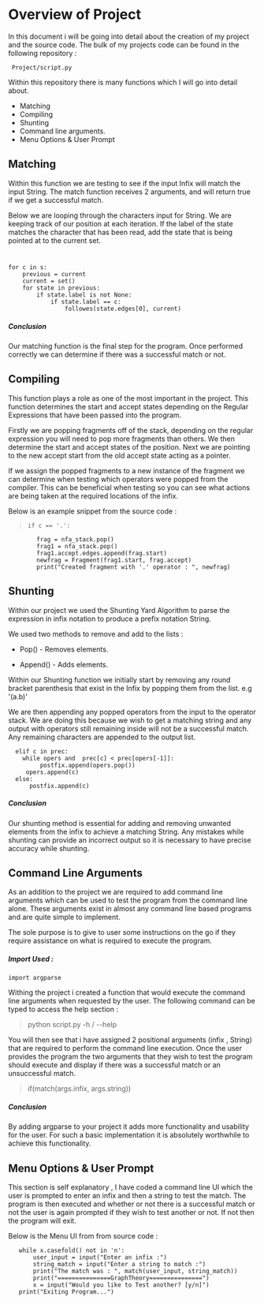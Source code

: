 # Overview of Project
In this document i will be going into detail about the creation of my project and the source code. The bulk of my projects code can be found in the following repository :

````
 Project/script.py
````

Within this repository there is many functions which I will go into detail about.

* Matching
* Compiling
* Shunting
* Command line arguments.
* Menu Options & User Prompt

## Matching
Within this function we are testing to see if the input Infix will match the input String. The match function receives 2 arguments, and will return true if we get a successful match.

Below we are looping through the characters input for String. We are keeping track of our position at each iteration. If the label of the state matches the character that has been read, add the state that is being pointed at to the current set.

> # 
    for c in s:
        previous = current
        current = set()
        for state in previous:
            if state.label is not None:
                if state.label == c:
                    followes(state.edges[0], current)

##### _Conclusion_
Our matching function is the final step for the program. Once performed correctly we can determine if there was a successful match or not.

## Compiling

This function plays a role as one of the most important in the project. This function determines the start and accept states depending on the Regular Expressions that have been passed into the program.

Firstly we are popping fragments off of the stack, depending on the regular expression you will need to pop more fragments than others. We then determine the start and accept states of the position. Next we are pointing to the new accept start from the old accept state acting as a pointer. 

If we assign the popped fragments to a new instance of the fragment we can determine when testing which operators were popped from the compiler. This can be beneficial when testing so you can see what actions are being taken at the required locations of the infix.

Below is an example snippet from the source code :

>     if c == '.':
            frag = nfa_stack.pop()
            frag1 = nfa_stack.pop()
            frag1.accept.edges.append(frag.start)
            newfrag = Fragment(frag1.start, frag.accept)
            print("Created fragment with '.' operator : ", newfrag)



## Shunting

Within our project we used the Shunting Yard Algorithm to parse the expression in infix notation to produce a prefix notation String.

We used two methods to remove and add to the lists :

* Pop() -  Removes elements.

* Append() -  Adds elements.

Within our Shunting function we initially start by removing any round bracket parenthesis that exist in the Infix by popping them from the list. e.g '(a.b)'

We are then appending any popped operators from the input to the operator stack. We are doing this because we wish to get a matching string and any output with operators still remaining inside will not be a successful match. Any remaining characters are appended to the output list.

>  
      
      elif c in prec:
        while opers and  prec[c] < prec[opers[-1]]:
             postfix.append(opers.pop())
         opers.append(c)
      else:
          postfix.append(c)


##### _Conclusion_

Our shunting method is essential for adding and removing unwanted elements from the infix to achieve a matching String. Any mistakes while shunting can provide an incorrect output so it is necessary to have precise accuracy while shunting.

## Command Line Arguments

As an addition to the project we are required to add command line arguments which can be used to test the program from the command line alone. These arguments exist in almost any command line based programs and are quite simple to implement. 

The sole purpose is to give to user some instructions on the go if they require assistance on what is required to execute the program.

##### Import Used  :

````
import argparse
````

Withing the project i created a function that would execute the command line arguments when requested by the user. The following command can be typed to access the help section :

> python script.py -h / --help

You will then see that i have assigned 2 positional arguments (infix , String)  that are required to perform the command line execution. Once the user provides the program the two arguments that they wish to test the program should execute and display if there was a successful match or an unsuccessful match.

>   if(match(args.infix, args.string))

##### _Conclusion_

By adding argparse to your project it adds more functionality and usability for the user. For such a basic implementation it is absolutely worthwhile to achieve this functionality.


## Menu Options & User Prompt

This section is self explanatory , I have coded a command line UI which the user is prompted to enter an infix and then a string to test the match. The program is then executed and whether or not there is a successful match or not the user is again prompted if they wish to test another or not. If not then the program will exit.

Below is the Menu UI from from source code :

>  

       while x.casefold() not in 'n':
           user_input = input("Enter an infix :")
           string_match = input("Enter a string to match :")
           print("The match was : ", match(user_input, string_match))
           print("===============GraphTheory===============")
           x = input("Would you like to Test another? [y/n]")
       print("Exiting Program...")